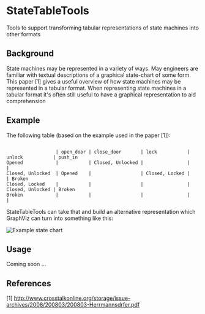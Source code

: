 StateTableTools
===============

Tools to support transforming tabular representations of state machines into other formats

Background
----------

State machines may be represented in a variety of ways.  May engineers are
familiar with textual descriptions of a graphical state-chart of some form.
This paper [1] gives a useful overview of how state machines may be
represented in a tabular format.
When representing state machines in a tabular format it's often still
useful to have a graphical representation to aid comprehension

Example
-------

The following table (based on the example used in the paper [1]):

<code>
                  | open_door | close_door       | lock           | unlock           | push_in
Opened            |           | Closed, Unlocked |                |                  |
Closed, Unlocked  | Opened    |                  | Closed, Locked |                  | Broken
Closed, Locked    |           |                  |                | Closed, Unlocked | Broken
Broken            |           |                  |                |                  |
</code>

StateTableTools can take that and build an alternative representation which
GraphViz can turn into something like this:

![Example state chart](https://raw.github.com/bright-tools/StateTableTools/master/test/example_2.png)

Usage
-----

Coming soon ...

References
----------

[1] http://www.crosstalkonline.org/storage/issue-archives/2008/200803/200803-Herrmannsdrfer.pdf
